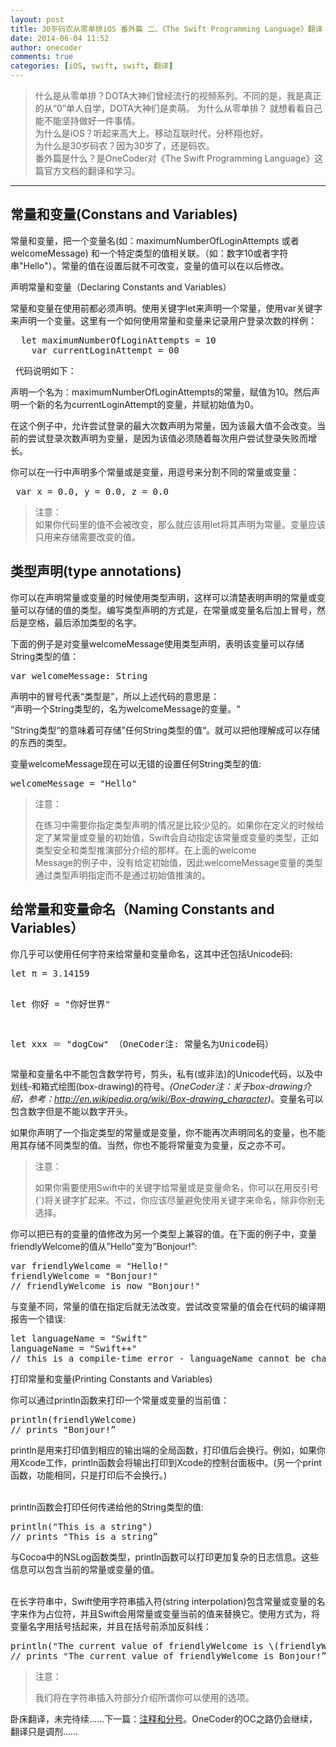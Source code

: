 ```yaml
---
layout: post
title: 30岁码农从零单排iOS 番外篇 二、《The Swift Programming Language》翻译 基础 常量和变量
date: 2014-06-04 11:52
author: onecoder
comments: true
categories: [iOS, swift, swift, 翻译]
---
```

<blockquote>
	<p>
		什么是从零单排？DOTA大神们曾经流行的视频系列。不同的是，我是真正的从&ldquo;0&rdquo;单人自学，DOTA大神们是卖萌。 为什么从零单排？ 就想看看自己能不能坚持做好一件事情。<br />
		为什么是iOS？听起来高大上。移动互联时代，分杯翔也好。<br />
		为什么是30岁码农？因为30岁了，还是码农。<br />
		番外篇是什么？是OneCoder对《The Swift Programming Language》这篇官方文档的翻译和学习。</p>
</blockquote>
<hr />
<h2>
	常量和变量(Constans and Variables)</h2>
<p>
	常量和变量，把一个变量名(如：maximumNumberOfLoginAttempts 或者 welcomeMessage) 和一个特定类型的值相关联。（如：数字10或者字符串&quot;Hello&quot;）。常量的值在设置后就不可改变，变量的值可以在以后修改。</p>
<p>
	声明常量和变量（Declaring Constants and Variables）</p>
<p>
	常量和变量在使用前都必须声明。使用关键字let来声明一个常量，使用var关键字来声明一个变量。这里有一个如何使用常量和变量来记录用户登录次数的样例：</p>
<pre class="brush:scala;first-line:1;pad-line-numbers:true;highlight:null;collapse:false;">
  let maximumNumberOfLoginAttempts = 10
    var currentLoginAttempt = 00
</pre>
<p>
	&nbsp; 代码说明如下：</p>
<p>
	声明一个名为：maximumNumberOfLoginAttempts的常量，赋值为10。然后声明一个新的名为currentLoginAttempt的变量，并赋初始值为0。</p>
<p>
	在这个例子中，允许尝试登录的最大次数声明为常量，因为该最大值不会改变。当前的尝试登录次数声明为变量，是因为该值必须随着每次用户尝试登录失败而增长。</p>
<p>
	你可以在一行中声明多个常量或是变量，用逗号来分割不同的常量或变量：</p>
<pre class="brush:scala;first-line:1;pad-line-numbers:true;highlight:null;collapse:false;">
 var x = 0.0, y = 0.0, z = 0.0
</pre>
<blockquote>
	<p>
		注意：<br />
		如果你代码里的值不会被改变，那么就应该用let将其声明为常量。变量应该只用来存储需要改变的值。</p>
</blockquote>
<h2>
	类型声明(type annotations)</h2>
<p>
	你可以在声明常量或变量的时候使用类型声明，这样可以清楚表明声明的常量或变量可以存储的值的类型。编写类型声明的方式是，在常量或变量名后加上冒号，然后是空格，最后添加类型的名字。</p>
<p>
	下面的例子是对变量welcomeMessage使用类型声明，表明该变量可以存储String类型的值：</p>
<pre class="brush:csharp;first-line:1;pad-line-numbers:true;highlight:null;collapse:false;">
var welcomeMessage: String
</pre>
<p>
	声明中的冒号代表&ldquo;类型是&rdquo;，所以上述代码的意思是：<br />
	&ldquo;声明一个String类型的，名为welcomeMessage的变量。&ldquo;</p>
<p>
	&rdquo;String类型&ldquo;的意味着可存储&rdquo;任何String类型的值&ldquo;。就可以把他理解成可以存储的东西的类型。</p>
<p>
	变量welcomeMessage现在可以无错的设置任何String类型的值:</p>
<pre class="brush:csharp;first-line:1;pad-line-numbers:true;highlight:null;collapse:false;">
welcomeMessage = &quot;Hello&quot;
</pre>
<blockquote>
	<p>
		注意：</p>
	<p>
		在练习中需要你指定类型声明的情况是比较少见的。如果你在定义的时候给定了某常量或变量的初始值，Swift会自动指定该常量或变量的类型，正如类型安全和类型推演部分介绍的那样。在上面的welcome<br />
		Message的例子中，没有给定初始值，因此welcomeMessage变量的类型通过类型声明指定而不是通过初始值推演的。</p>
</blockquote>
<h2>
	给常量和变量命名（Naming Constants and Variables）</h2>
<p>
	你几乎可以使用任何字符来给常量和变量命名，这其中还包括Unicode码:</p>
<pre class="brush:csharp;first-line:1;pad-line-numbers:true;highlight:null;collapse:false;">
let &pi; = 3.14159 

let 你好 = &quot;你好世界&quot;

let xxx ＝ &quot;dogCow&quot; （OneCoder注: 常量名为Unicode码）</pre>
<p>
	常量和变量名中不能包含数学符号，剪头，私有(或非法)的Unicode代码，以及中划线-和箱式绘图(box-drawing)的符号。<em>(OneCoder注：关于box-drawing介绍，参考：<a href="http://en.wikipedia.org/wiki/Box-drawing_character">http://en.wikipedia.org/wiki/Box-drawing_character</a>)</em>。变量名可以包含数字但是不能以数字开头。</p>
<p>
	如果你声明了一个指定类型的常量或是变量，你不能再次声明同名的变量，也不能用其存储不同类型的值。当然，你也不能将常量变为变量，反之亦不可。</p>
<blockquote>
	<p>
		注意：</p>
	<p>
		如果你需要使用Swift中的关键字给常量或是变量命名，你可以在用反引号(`)将关键字扩起来。不过，你应该尽量避免使用关键字来命名，除非你别无选择。</p>
</blockquote>
<p>
	你可以把已有的变量的值修改为另一个类型上兼容的值。在下面的例子中，变量friendlyWelcome的值从&rdquo;Hello&rdquo;变为&rdquo;Bonjour!&rdquo;:</p>
<pre class="brush:csharp;first-line:1;pad-line-numbers:true;highlight:null;collapse:false;">
var friendlyWelcome = &quot;Hello!&quot;
friendlyWelcome = &quot;Bonjour!&quot;
// friendlyWelcome is now &quot;Bonjour!&quot;
</pre>
<p>
	与变量不同，常量的值在指定后就无法改变。尝试改变常量的值会在代码的编译期报告一个错误:</p>
<pre class="brush:csharp;first-line:1;pad-line-numbers:true;highlight:null;collapse:false;">
let languageName = &quot;Swift&quot;
languageName = &quot;Swift++&quot;
// this is a compile-time error - languageName cannot be changed
</pre>
<p>
	打印常量和变量(Printing Constants and Variables)</p>
<p>
	你可以通过println函数来打印一个常量或变量的当前值：</p>
<pre class="brush:csharp;first-line:1;pad-line-numbers:true;highlight:null;collapse:false;">
println(friendlyWelcome)
// prints &quot;Bonjour!&rdquo;
</pre>
<p>
	println是用来打印值到相应的输出端的全局函数，打印值后会换行。例如，如果你用Xcode工作，println函数会将输出打印到Xcode的控制台面板中。(另一个print函数，功能相同，只是打印后不会换行。)</p>
<p>
	<br />
	println函数会打印任何传递给他的String类型的值:</p>
<pre class="brush:csharp;first-line:1;pad-line-numbers:true;highlight:null;collapse:false;">
println(&quot;This is a string&quot;)
// prints &quot;This is a string&rdquo;
</pre>
<p>
	与Cocoa中的NSLog函数类型，println函数可以打印更加复杂的日志信息。这些信息可以包含当前的常量或变量的值。</p>
<p>
	<br />
	在长字符串中，Swift使用字符串插入符(string interpolation)包含常量或变量的名字来作为占位符，并且Swift会用常量或变量当前的值来替换它。使用方式为，将变量名字用括号括起来，并且在括号前添加反斜线：</p>
<pre class="brush:csharp;first-line:1;pad-line-numbers:true;highlight:null;collapse:false;">
println(&quot;The current value of friendlyWelcome is \(friendlyWelcome)&quot;)
// prints &quot;The current value of friendlyWelcome is Bonjour!&rdquo;
</pre>
<blockquote>
	<p>
		注意：</p>
	<p>
		我们将在字符串插入符部分介绍所谓你可以使用的选项。</p>
</blockquote>
<p>
	卧床翻译，未完待续&hellip;&hellip;下一篇：<a href="http://www.coderli.com/30old-fromzero-alone-swift-programming-language-translate-3">注释和分号</a>。OneCoder的OC之路仍会继续，翻译只是调剂&hellip;&hellip;</p>

